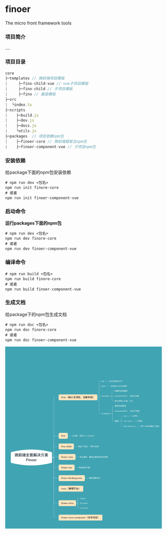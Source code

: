 # finoer

The micro front framework tools

### 项目简介

....



### 项目目录

```js
core
├─templates // 微前端项目模版
|     ├─fino-child-vue // vue子项目模版
|     ├─fino-child // 子项目模版
|     ├─fino // 基座模版
├─src
|  └index.ts
├─scripts
|    ├─build.js
|    ├─dev.js
|    ├─docs.js
|    └utils.js
├─packages  // 项目依赖npm包
|    ├─finoer-core // 微前端框架主npm包
|    ├─finoer-component-vue // 子项目npm包

```



### 安装依赖

给package下面的npm包安装依赖

```
# npm run dev <包名>
npm run init finore-core 
# 或者
npm run init finoer-component-vue
```



### 启动命令

**运行packages下面的npm包**

```shell
# npm run dev <包名>
npm run dev finore-core 
# 或者
npm run dev finoer-component-vue
```



### 编译命令

```shell
# npm run build <包名>
npm run build finore-core 
# 或者
npm run build finoer-component-vue
```



### 生成文档

给package下的npm包生成文档

```
# npm run doc <包名>
npm run doc finore-core 
# 或者
npm run doc finoer-component-vue
```



![](./static/images/project.png)